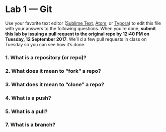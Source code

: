 # Lab 1 — Git

Use your favorite text editor ([Sublime Text](https://www.sublimetext.com/), [Atom](https://atom.io/), or [Typora](https://typora.io/)) to edit this file with your answers to the following questions. When you’re done, **submit this lab by issuing a pull request to the original repo by 12:40 PM on Tuesday, 12 September 2017**. We’ll d a few pull requests in class on Tuesday so you can see how it’s done.

### 1. What is a repository (or repo)?

### 2. What does it mean to “fork” a repo?

### 3. What does it mean to “clone” a repo?

### 4. What is a push?

### 5. What is a pull?

### 7. What is a branch?
